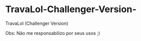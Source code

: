 # TravaLol-Challenger-Version-
TravaLol (Challenger Version)



Obs: Não me responsabilizo por seus usos ;)
